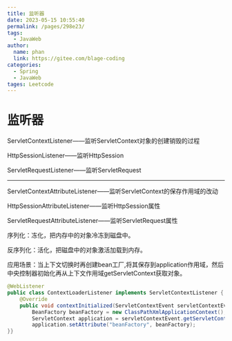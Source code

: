 ```yaml
---
title: 监听器
date: 2023-05-15 10:55:40
permalink: /pages/298e23/
tags: 
  - JavaWeb
author: 
  name: phan
  link: https://gitee.com/blage-coding
categories: 
  - Spring
  - JavaWeb
tages: Leetcode
---
```

# 监听器

ServletContextListener——监听ServletContext对象的创建销毁的过程

HttpSessionListener——监听HttpSession

ServletRequestListener——监听ServletRequest

---

ServletContextAttributeListener——监听ServletContext的保存作用域的改动

HttpSessionAttributeListener——监听HttpSession属性

ServletRequestAttributeListener——监听ServletRequest属性

序列化：冻化，把内存中的对象冷冻到磁盘中。

反序列化：活化，把磁盘中的对象激活加载到内存。

应用场景：当上下文切换时再创建bean工厂,将其保存到application作用域，然后中央控制器初始化再从上下文作用域getServletContext获取对象。

```java
@WebListener
public class ContextLoaderListener implements ServletContextListener {
    @Override
    public void contextInitialized(ServletContextEvent servletContextEvent) {
        BeanFactory beanFactory = new ClassPathXmlApplicationContext();
        ServletContext application = servletContextEvent.getServletContext();
        application.setAttribute("beanFactory", beanFactory);
}}
```